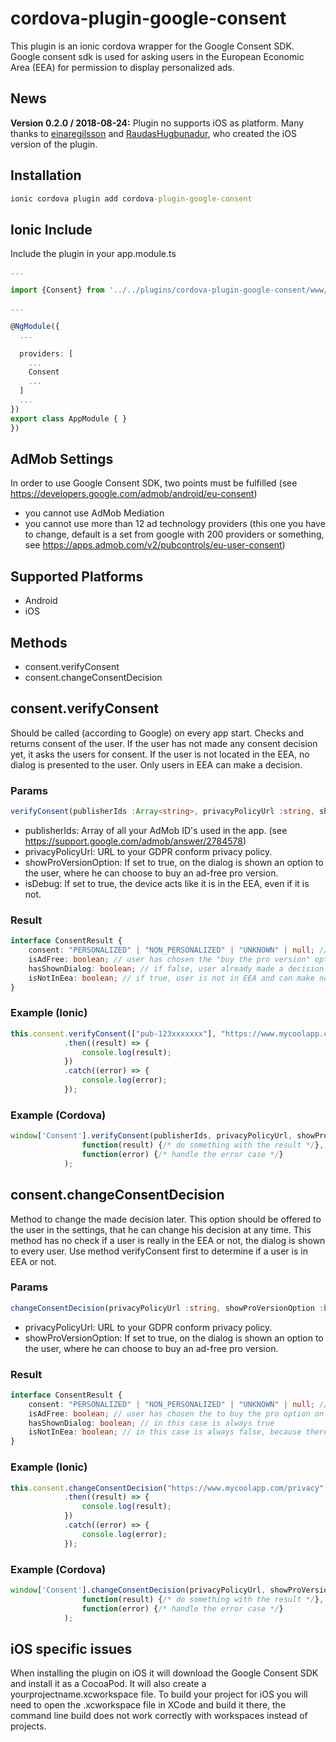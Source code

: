 # cordova-plugin-google-consent

This plugin is an ionic cordova wrapper for the Google Consent SDK.
Google consent sdk is used for asking users in the European Economic Area (EEA) for permission to display personalized ads.

## News

**Version 0.2.0 / 2018-08-24:**
Plugin no supports iOS as platform. Many thanks to [einaregilsson](https://github.com/einaregilsson) and [RaudasHugbunadur](https://github.com/RaudasHugbunadur), who created the iOS version of the plugin.

## Installation

```cmd
ionic cordova plugin add cordova-plugin-google-consent
```

## Ionic Include
Include the plugin in your app.module.ts

```typescript
...

import {Consent} from '../../plugins/cordova-plugin-google-consent/www/consent-typescript-wrapper';

...

@NgModule({
  ...

  providers: [
    ...
    Consent
    ...
  ]
  ...
})
export class AppModule { }
})

```

## AdMob Settings
In order to use Google Consent SDK, two points must be fulfilled (see https://developers.google.com/admob/android/eu-consent)

- you cannot use AdMob Mediation
- you cannot use more than 12 ad technology providers (this one you have to change, default is a set from google with 200 providers or something, see https://apps.admob.com/v2/pubcontrols/eu-user-consent)

## Supported Platforms

- Android
- iOS

## Methods

- consent.verifyConsent
- consent.changeConsentDecision

## consent.verifyConsent

Should be called (according to Google) on every app start. Checks and returns consent of the user. If the user has not made any consent decision yet, it asks the users for consent.
If the user is not located in the EEA, no dialog is presented to the user. Only users in EEA can make a decision.

### Params
```typescript
verifyConsent(publisherIds :Array<string>, privacyPolicyUrl :string, showProVersionOption :boolean, isDebug :boolean) :Promise<ConsentResult>
```

- publisherIds: Array of all your AdMob ID's used in the app. (see https://support.google.com/admob/answer/2784578)
- privacyPolicyUrl: URL to your GDPR conform privacy policy.
- showProVersionOption: If set to true, on the dialog is shown an option to the user, where he can choose to buy an ad-free pro version.
- isDebug: If set to true, the device acts like it is in the EEA, even if it is not.


### Result
```typescript
interface ConsentResult {
	consent: "PERSONALIZED" | "NON_PERSONALIZED" | "UNKNOWN" | null; // is UNKNOWN in case of the user has chosen to buy the pro option
	isAdFree: boolean; // user has chosen the "buy the pro version" option on the dialog
	hasShownDialog: boolean; // if false, user already made a decision earlier and there was no need to show the dialog
	isNotInEea: boolean; // if true, user is not in EEA and can make no decision. No dialog has been shown to the user if this is the case. Ignore other results if this is the case, you can show personalized ads without asking.
}
```


### Example (Ionic)
```typescript
this.consent.verifyConsent(["pub-123xxxxxxx"], "https://www.mycoolapp.com/privacy",	true, false)
			.then((result) => {
				console.log(result);
			})
			.catch((error) => {
				console.log(error);
			});
```

### Example (Cordova)
```javascript
window['Consent'].verifyConsent(publisherIds, privacyPolicyUrl, showProVersionOption, isDebug,
				function(result) {/* do something with the result */},
				function(error) {/* handle the error case */}
			);
```

## consent.changeConsentDecision

Method to change the made decision later. This option should be offered to the user in the settings, that he can change his decision at any time.
This method has no check if a user is really in the EEA or not, the dialog is shown to every user. Use method verifyConsent first to determine if a user is in EEA or not.

### Params
```typescript
changeConsentDecision(privacyPolicyUrl :string, showProVersionOption :boolean) :Promise<ConsentResult>
```

- privacyPolicyUrl: URL to your GDPR conform privacy policy.
- showProVersionOption: If set to true, on the dialog is shown an option to the user, where he can choose to buy an ad-free pro version.


### Result
```typescript
interface ConsentResult {
	consent: "PERSONALIZED" | "NON_PERSONALIZED" | "UNKNOWN" | null; // is UNKNOWN in case of the user has chosen to buy the pro option
	isAdFree: boolean; // user has chosen the to buy the pro option on the dialog
	hasShownDialog: boolean; // in this case is always true
	isNotInEea: boolean; // in this case is always false, because there is no check if the user is really in EEA or not
}
```


### Example (Ionic)
```typescript
this.consent.changeConsentDecision("https://www.mycoolapp.com/privacy", true)
			.then((result) => {
				console.log(result);
			})
			.catch((error) => {
				console.log(error);
			});
```

### Example (Cordova)
```javascript
window['Consent'].changeConsentDecision(privacyPolicyUrl, showProVersionOption,
				function(result) {/* do something with the result */},
				function(error) {/* handle the error case */}
			);
```

## iOS specific issues

When installing the plugin on iOS it will download the Google Consent SDK and install it as a CocoaPod. It will also create a yourprojectname.xcworkspace file. To build 
your project for iOS you will need to open the .xcworkspace file in XCode and build it there, the command line build does not work correctly with workspaces instead of
projects.